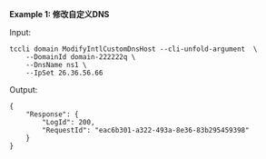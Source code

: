 **Example 1: 修改自定义DNS**



Input: 

```
tccli domain ModifyIntlCustomDnsHost --cli-unfold-argument  \
    --DomainId domain-222222q \
    --DnsName ns1 \
    --IpSet 26.36.56.66
```

Output: 
```
{
    "Response": {
        "LogId": 200,
        "RequestId": "eac6b301-a322-493a-8e36-83b295459398"
    }
}
```

